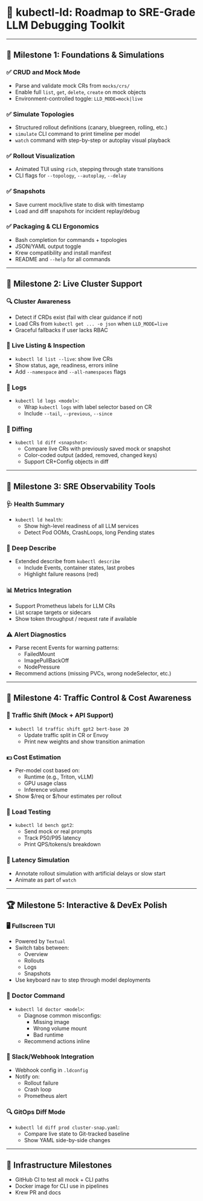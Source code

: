 # 📍 kubectl-ld: Roadmap to SRE-Grade LLM Debugging Toolkit

---

## 🥇 Milestone 1: Foundations & Simulations

### ✅ CRUD and Mock Mode
- Parse and validate mock CRs from `mocks/crs/`
- Enable full `list`, `get`, `delete`, `create` on mock objects
- Environment-controlled toggle: `LLD_MODE=mock|live`

### ✅ Simulate Topologies
- Structured rollout definitions (canary, bluegreen, rolling, etc.)
- `simulate` CLI command to print timeline per model
- `watch` command with step-by-step or autoplay visual playback

### ✅ Rollout Visualization
- Animated TUI using `rich`, stepping through state transitions
- CLI flags for `--topology`, `--autoplay`, `--delay`

### ✅ Snapshots
- Save current mock/live state to disk with timestamp
- Load and diff snapshots for incident replay/debug

### ✅ Packaging & CLI Ergonomics
- Bash completion for commands + topologies
- JSON/YAML output toggle
- Krew compatibility and install manifest
- README and `--help` for all commands

---

## 🥈 Milestone 2: Live Cluster Support

### 🔍 Cluster Awareness
- Detect if CRDs exist (fail with clear guidance if not)
- Load CRs from `kubectl get ... -o json` when `LLD_MODE=live`
- Graceful fallbacks if user lacks RBAC

### 📝 Live Listing & Inspection
- `kubectl ld list --live`: show live CRs
- Show status, age, readiness, errors inline
- Add `--namespace` and `--all-namespaces` flags

### 📜 Logs
- `kubectl ld logs <model>`:
    - Wrap `kubectl logs` with label selector based on CR
    - Include `--tail`, `--previous`, `--since`

### 🧾 Diffing
- `kubectl ld diff <snapshot>`:
    - Compare live CRs with previously saved mock or snapshot
    - Color-coded output (added, removed, changed keys)
    - Support CR+Config objects in diff

---

## 🥉 Milestone 3: SRE Observability Tools

### 🩺 Health Summary
- `kubectl ld health`:
    - Show high-level readiness of all LLM services
    - Detect Pod OOMs, CrashLoops, long Pending states

### 🔎 Deep Describe
- Extended describe from `kubectl describe`
    - Include Events, container states, last probes
    - Highlight failure reasons (red)

### 📊 Metrics Integration
- Support Prometheus labels for LLM CRs
- List scrape targets or sidecars
- Show token throughput / request rate if available

### ⚠️ Alert Diagnostics
- Parse recent Events for warning patterns:
    - FailedMount
    - ImagePullBackOff
    - NodePressure
- Recommend actions (missing PVCs, wrong nodeSelector, etc.)

---

## 🏅 Milestone 4: Traffic Control & Cost Awareness

### 🔄 Traffic Shift (Mock + API Support)
- `kubectl ld traffic shift gpt2 bert-base 20`
    - Update traffic split in CR or Envoy
    - Print new weights and show transition animation

### 💵 Cost Estimation
- Per-model cost based on:
    - Runtime (e.g., Triton, vLLM)
    - GPU usage class
    - Inference volume
- Show $/req or $/hour estimates per rollout

### 🧪 Load Testing
- `kubectl ld bench gpt2`:
    - Send mock or real prompts
    - Track P50/P95 latency
    - Print QPS/tokens/s breakdown

### 🐌 Latency Simulation
- Annotate rollout simulation with artificial delays or slow start
- Animate as part of `watch`

---

## 🏆 Milestone 5: Interactive & DevEx Polish

### 🖥️ Fullscreen TUI
- Powered by `Textual`
- Switch tabs between:
    - Overview
    - Rollouts
    - Logs
    - Snapshots
- Use keyboard nav to step through model deployments

### 🧠 Doctor Command
- `kubectl ld doctor <model>`:
    - Diagnose common misconfigs:
        - Missing image
        - Wrong volume mount
        - Bad runtime
    - Recommend actions inline

### 🔔 Slack/Webhook Integration
- Webhook config in `.ldconfig`
- Notify on:
    - Rollout failure
    - Crash loop
    - Prometheus alert

### 🔍 GitOps Diff Mode
- `kubectl ld diff prod cluster-snap.yaml`:
    - Compare live state to Git-tracked baseline
    - Show YAML side-by-side changes

---

## 🧱 Infrastructure Milestones

- GitHub CI to test all mock + CLI paths
- Docker image for CLI use in pipelines
- Krew PR and docs